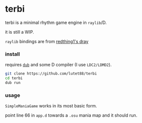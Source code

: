 # terbi
terbi is a minimal rhythm game engine in `raylib`/D.

it is still a WIP.

`raylib` bindings are from [redthing1's dray](https://github.com/redthing1/dray)

### install
requires [`dub`](https://github.com/dlang/dub) and some D compiler (I use `LDC2/LDMD2`).
```bash
git clone https://github.com/lutet88/terbi
cd terbi
dub run
```

### usage
`SimpleManiaGame` works in its most basic form.

point line 66 in `app.d` towards a `.osu` mania map and it should run.
